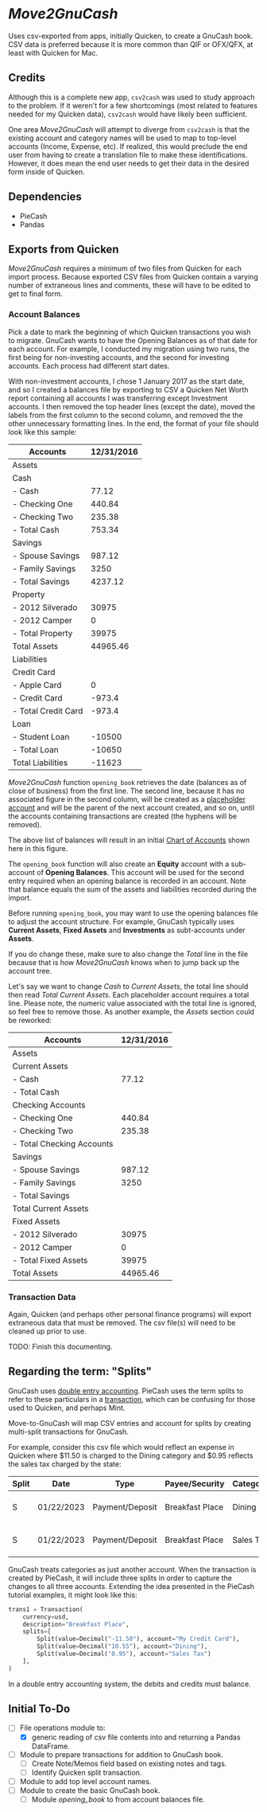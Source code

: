 # _Move2GnuCash_

Uses csv-exported from apps, initially Quicken, to create a GnuCash book. CSV data is preferred because it is more common than QIF or OFX/QFX, at least with Quicken for Mac.

## Credits

Although this is a complete new app, `csv2cash` was used to study approach to the problem. If it weren't for a few shortcomings (most related to features needed for my Quicken data), `csv2cash` would have likely been sufficient.

One area _Move2GnuCash_ will attempt to diverge from `csv2cash` is that the existing account and category names will be used to map to top-level accounts (Income, Expense, etc). If realized, this would preclude the end user from having to create a translation file to make these identifications. However, it does mean the end user needs to get their data in the desired form inside of Quicken.

## Dependencies

- PieCash
- Pandas

## Exports from Quicken

_Move2GnuCash_ requires a minimum of two files from Quicken for each import process. Because exported CSV files from Quicken contain a varying number of extraneous lines and comments, these will have to be edited to get to final form.

### Account Balances

Pick a date to mark the beginning of which Quicken transactions you wish to migrate. GnuCash wants to have the Opening Balances as of that date for each account. For example, I conducted my migration using two runs, the first being for non-investing accounts, and the second for investing accounts. Each process had different start dates.

With non-investment accounts, I chose 1 January 2017 as the start date, and so I created a balances file by exporting to CSV a Quicken Net Worth report containing all accounts I was transferring except Investment accounts. I then removed the top header lines (except the date), moved the labels from the first column to the second column, and removed the the other unnecessary formatting lines. In the end, the format of your file should look like this sample:

|Accounts|12/31/2016|
|---|---|
|Assets||
|Cash||
| - Cash|77.12|
| - Checking One|440.84|
| - Checking Two|235.38|
| - Total Cash|753.34|
|Savings||
| - Spouse Savings|987.12|
| - Family Savings|3250|
| - Total Savings|4237.12|
|Property||
| - 2012 Silverado|30975|
| - 2012 Camper|0|
| - Total Property|39975|
|Total Assets|44965.46|
|Liabilities||
|Credit Card||
| - Apple Card|0|
| - Credit Card|-973.4|
| - Total Credit Card|-973.4|
|Loan||
| - Student Loan|-10500|
| - Total Loan|-10650|
|Total Liabilities|-11623|

_Move2GnuCash_ function `opening_book` retrieves the date (balances as of close of business) from the first line. The second line, because it has no associated figure in the second column, will be created as a [placeholder account](https://www.gnucash.org/docs/v4/C/gnucash-help/acct-create.html#accts-placeholder) and will be the parent of the next account created, and so on, until the accounts containing transactions are created (the hyphens will be removed).

The above list of balances will result in an initial [Chart of Accounts](https://www.gnucash.org/docs/v4/C/gnucash-help/chart-create.html) shown here in this figure.

The `opening_book` function will also create an __Equity__ account with a sub-account of __Opening Balances__. This account will be used for the second entry required when an opening balance is recorded in an account. Note that balance equals the sum of the assets and liabilities recorded during the import.

Before running `opening_book`, you may want to use the opening balances file to adjust the account structure. For example, GnuCash typically uses __Current Assets__, __Fixed Assets__ and __Investments__ as subt-accounts under __Assets__.

If you do change these, make sure to also change the _Total_ line in the file because that is how _Move2GnuCash_ knows when to jump back up the account tree.

Let's say we want to change _Cash_ to _Current Assets_, the total line should then read _Total Current Assets_. Each placeholder account requires a total line. Please note, the numeric value associated with the total line is ignored, so feel free to remove those. As another example, the _Assets_ section could be reworked:

|Accounts|12/31/2016|
|---|---|
|Assets||
|Current Assets||
| - Cash|77.12|
| - Total Cash||
|Checking Accounts||
| - Checking One|440.84|
| - Checking Two|235.38|
| - Total Checking Accounts||
|Savings||
| - Spouse Savings|987.12|
| - Family Savings|3250|
| - Total Savings||
|Total Current Assets||
|Fixed Assets||
| - 2012 Silverado|30975|
| - 2012 Camper|0|
| - Total Fixed Assets|39975|
|Total Assets|44965.46|

### Transaction Data

Again, Quicken (and perhaps other personal finance programs) will export extraneous data that must be removed. The csv file(s) will need to be cleaned up prior to use.

TODO: Finish this documenting.

## Regarding the term: "Splits"

GnuCash uses [double entry accounting](https://www.investopedia.com/terms/d/double-entry.asp). PieCash uses the term splits to refer to these particulars in a [transaction](https://piecash.readthedocs.io/en/master/tutorial/index_new.html#creating-a-new-transaction), which can be confusing for those used to Quicken, and perhaps Mint.

Move-to-GnuCash will map CSV entries and account for splits by creating multi-split transactions for GnuCash.

For example, consider this csv file which would reflect an expense in Quicken where \$11.50 is charged to the Dining category and \$0.95 reflects the sales tax charged by the state:

|Split|Date|Type|Payee/Security|Category|Amount|Account|
|---|---|---|---|---|---|---|
|S|01/22/2023|Payment/Deposit|Breakfast Place|Dining|-10.55|My Credit Card|
|S|01/22/2023|Payment/Deposit|Breakfast Place|Sales Tax|-0.95|My Credit Card|

GnuCash treats categories as just another account. When the transaction is created by PieCash, it will include three splits in order to capture the changes to all three accounts. Extending the idea presented in the PieCash tutorial examples, it might look like this:

```python
trans1 = Transaction(
    currency=usd,
    description="Breakfast Place",
    splits=[
        Split(value=Decimal("-11.50"), account="My Credit Card"),
        Split(value=Decimal("10.55"), account="Dining"),
        Split(value=Decimal("0.95"), account="Sales Tax")
    ],
)
```

In a double entry accounting system, the debits and credits must balance.

## Initial To-Do

- [ ] File operations module to:
  - [X] generic reading of csv file contents into and returning a Pandas DataFrame.
- [ ] Module to prepare transactions for addition to GnuCash book.
  - [ ] Create Note/Memos field based on existing notes and tags.
  - [ ] Identify Quicken split transaction.
- [ ] Module to add top level account names.
- [ ] Module to create the basic GnuCash book.
  - [ ] Module _opening_book_ to from account balances file.
